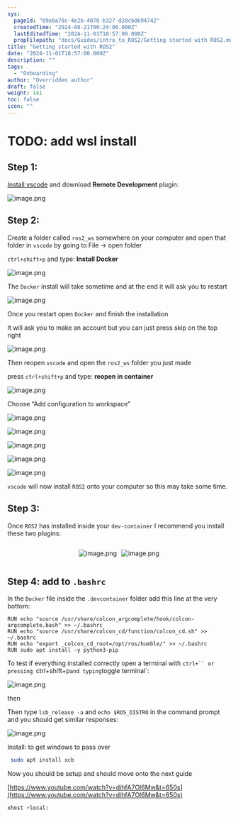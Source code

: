 ```yaml
---
sys:
  pageId: "89e0a78c-4e2b-4070-b327-d28cb0694742"
  createdTime: "2024-08-21T00:24:00.000Z"
  lastEditedTime: "2024-11-01T18:57:00.000Z"
  propFilepath: "docs/Guides/intro_to_ROS2/Getting started with ROS2.md"
title: "Getting started with ROS2"
date: "2024-11-01T18:57:00.000Z"
description: ""
tags:
  - "Onboarding"
author: "Overridden author"
draft: false
weight: 141
toc: false
icon: ""
---
```


# TODO: add wsl install

## Step 1:

[Install vscode](https://code.visualstudio.com/download) and download **Remote Development** plugin:

![image.png](https://prod-files-secure.s3.us-west-2.amazonaws.com/d518164a-d88e-44d1-a4ee-3adb3bd8bce0/efb52993-1881-4a40-b95e-6f020334f022/image.png?X-Amz-Algorithm=AWS4-HMAC-SHA256&X-Amz-Content-Sha256=UNSIGNED-PAYLOAD&X-Amz-Credential=ASIAZI2LB466QYVSW4DT%2F20250312%2Fus-west-2%2Fs3%2Faws4_request&X-Amz-Date=20250312T141848Z&X-Amz-Expires=3600&X-Amz-Security-Token=IQoJb3JpZ2luX2VjEHYaCXVzLXdlc3QtMiJHMEUCIQCOSsr5bHHkD8P7NUmbAJFzY388QzGCezw6ei6%2BElQGGgIgNX10%2F5Ab2tP3ZG5vrQqY%2BbQTxlxQKxGdwwU7jetmDXgqiAQIv%2F%2F%2F%2F%2F%2F%2F%2F%2F%2F%2FARAAGgw2Mzc0MjMxODM4MDUiDGNHEcHnvUsxA%2FaidCrcA4eTunB48IBPXk4ONGqChRREOh8H83LG%2Bhv1f4nzVTJF04HmdYXTKJDANQvSTbKCqpJ8Pa3T%2BAfsjm1OdRiE8jdyZjCbEmNvqgiQemPFcjQL0YuUZGwMHNCSJkV%2Fwy91VNx8eCYpx9VeUFFt5%2Fq5h%2Bxd2wIPo1SYi8XR78YVTXuc8qSVACOX4Xfvgm8xEwkUHiQAlLFpj7obqg%2BSO0ALKQ3WtvBLzDeJUDf20CavnKBhpR3LkxHU3sWZruQRPpRQHNyl2yUu3unY%2FFe6QH6XWqCAPH198iGkaJTZodvSpi5MbSkQkvlkq%2Bs%2BROIc0QHf7O7j139ZwXJ9CJKjdwIas2ZPF%2B7JaQE1o%2BkH3zJms%2FzKo5g9JKp7eqRw%2FkO0%2B38101K4QmBgNeRS%2BNo%2BBMNpNK580BpTX3nuD8jfNupGXv0RsadJh%2FVOvVw4nwlOLh6hzsozfAlm3tHgVkZgD%2BZN5pmyZx9vm4rpBPesbps49BTzofPMZsezq5eioVIlCCKR823Ava3zhQULLl7rbFnYcEsacFLV0Spr7S7r3IHWjGWTz5ryx%2BVGoPnRd31OYmItpBvK0sGAHbljXuRMjF8Mn%2Bmsr7hkCCPOQtCAFKb4Cd0o1MA8695Gy0Cz5lUaMI2fxr4GOqUBVh8jZum3dp9phX4c%2FxNpdI5dZHwwoaI3Md9qJNWC2u9Ge3vqS6UrO883moFGLoq%2FkXNkMzPW1G6OUW86fb%2FmCYRHhhy3UWcVXwdRTz44Wx552F8EdKtMbPnlziwEOjbAJAjEHnYrbBG5m1TJyjPWQomqPlLSVVSyL3erUkIWXR%2BKT4XcWpqJI0newnB7r3m%2Bi5qN7Kxqxgq5ev3bldVIApf6FUiK&X-Amz-Signature=608480bd54cf30cc12c5afeeffd6318e6a9983ccbbaaf1b44057ab9591c668ed&X-Amz-SignedHeaders=host&x-id=GetObject)

## Step 2:

Create a folder called `ros2_ws` somewhere on your computer and open that folder in `vscode` by going to File → open folder 

`ctrl+shift+p` and type: **Install Docker**

![image.png](https://prod-files-secure.s3.us-west-2.amazonaws.com/d518164a-d88e-44d1-a4ee-3adb3bd8bce0/2269dc0e-1cd5-47ff-bceb-c04ad9b2eab0/image.png?X-Amz-Algorithm=AWS4-HMAC-SHA256&X-Amz-Content-Sha256=UNSIGNED-PAYLOAD&X-Amz-Credential=ASIAZI2LB466QYVSW4DT%2F20250312%2Fus-west-2%2Fs3%2Faws4_request&X-Amz-Date=20250312T141848Z&X-Amz-Expires=3600&X-Amz-Security-Token=IQoJb3JpZ2luX2VjEHYaCXVzLXdlc3QtMiJHMEUCIQCOSsr5bHHkD8P7NUmbAJFzY388QzGCezw6ei6%2BElQGGgIgNX10%2F5Ab2tP3ZG5vrQqY%2BbQTxlxQKxGdwwU7jetmDXgqiAQIv%2F%2F%2F%2F%2F%2F%2F%2F%2F%2F%2FARAAGgw2Mzc0MjMxODM4MDUiDGNHEcHnvUsxA%2FaidCrcA4eTunB48IBPXk4ONGqChRREOh8H83LG%2Bhv1f4nzVTJF04HmdYXTKJDANQvSTbKCqpJ8Pa3T%2BAfsjm1OdRiE8jdyZjCbEmNvqgiQemPFcjQL0YuUZGwMHNCSJkV%2Fwy91VNx8eCYpx9VeUFFt5%2Fq5h%2Bxd2wIPo1SYi8XR78YVTXuc8qSVACOX4Xfvgm8xEwkUHiQAlLFpj7obqg%2BSO0ALKQ3WtvBLzDeJUDf20CavnKBhpR3LkxHU3sWZruQRPpRQHNyl2yUu3unY%2FFe6QH6XWqCAPH198iGkaJTZodvSpi5MbSkQkvlkq%2Bs%2BROIc0QHf7O7j139ZwXJ9CJKjdwIas2ZPF%2B7JaQE1o%2BkH3zJms%2FzKo5g9JKp7eqRw%2FkO0%2B38101K4QmBgNeRS%2BNo%2BBMNpNK580BpTX3nuD8jfNupGXv0RsadJh%2FVOvVw4nwlOLh6hzsozfAlm3tHgVkZgD%2BZN5pmyZx9vm4rpBPesbps49BTzofPMZsezq5eioVIlCCKR823Ava3zhQULLl7rbFnYcEsacFLV0Spr7S7r3IHWjGWTz5ryx%2BVGoPnRd31OYmItpBvK0sGAHbljXuRMjF8Mn%2Bmsr7hkCCPOQtCAFKb4Cd0o1MA8695Gy0Cz5lUaMI2fxr4GOqUBVh8jZum3dp9phX4c%2FxNpdI5dZHwwoaI3Md9qJNWC2u9Ge3vqS6UrO883moFGLoq%2FkXNkMzPW1G6OUW86fb%2FmCYRHhhy3UWcVXwdRTz44Wx552F8EdKtMbPnlziwEOjbAJAjEHnYrbBG5m1TJyjPWQomqPlLSVVSyL3erUkIWXR%2BKT4XcWpqJI0newnB7r3m%2Bi5qN7Kxqxgq5ev3bldVIApf6FUiK&X-Amz-Signature=f54b55ec059f43bb87f98c59d347edab4eb84685decea79a8b715314b8f9abd2&X-Amz-SignedHeaders=host&x-id=GetObject)

The `Docker` install will take sometime and at the end it will ask you to restart

![image.png](https://prod-files-secure.s3.us-west-2.amazonaws.com/d518164a-d88e-44d1-a4ee-3adb3bd8bce0/ed233f78-be33-4b1f-b89c-9c346c0e961e/image.png?X-Amz-Algorithm=AWS4-HMAC-SHA256&X-Amz-Content-Sha256=UNSIGNED-PAYLOAD&X-Amz-Credential=ASIAZI2LB466QYVSW4DT%2F20250312%2Fus-west-2%2Fs3%2Faws4_request&X-Amz-Date=20250312T141848Z&X-Amz-Expires=3600&X-Amz-Security-Token=IQoJb3JpZ2luX2VjEHYaCXVzLXdlc3QtMiJHMEUCIQCOSsr5bHHkD8P7NUmbAJFzY388QzGCezw6ei6%2BElQGGgIgNX10%2F5Ab2tP3ZG5vrQqY%2BbQTxlxQKxGdwwU7jetmDXgqiAQIv%2F%2F%2F%2F%2F%2F%2F%2F%2F%2F%2FARAAGgw2Mzc0MjMxODM4MDUiDGNHEcHnvUsxA%2FaidCrcA4eTunB48IBPXk4ONGqChRREOh8H83LG%2Bhv1f4nzVTJF04HmdYXTKJDANQvSTbKCqpJ8Pa3T%2BAfsjm1OdRiE8jdyZjCbEmNvqgiQemPFcjQL0YuUZGwMHNCSJkV%2Fwy91VNx8eCYpx9VeUFFt5%2Fq5h%2Bxd2wIPo1SYi8XR78YVTXuc8qSVACOX4Xfvgm8xEwkUHiQAlLFpj7obqg%2BSO0ALKQ3WtvBLzDeJUDf20CavnKBhpR3LkxHU3sWZruQRPpRQHNyl2yUu3unY%2FFe6QH6XWqCAPH198iGkaJTZodvSpi5MbSkQkvlkq%2Bs%2BROIc0QHf7O7j139ZwXJ9CJKjdwIas2ZPF%2B7JaQE1o%2BkH3zJms%2FzKo5g9JKp7eqRw%2FkO0%2B38101K4QmBgNeRS%2BNo%2BBMNpNK580BpTX3nuD8jfNupGXv0RsadJh%2FVOvVw4nwlOLh6hzsozfAlm3tHgVkZgD%2BZN5pmyZx9vm4rpBPesbps49BTzofPMZsezq5eioVIlCCKR823Ava3zhQULLl7rbFnYcEsacFLV0Spr7S7r3IHWjGWTz5ryx%2BVGoPnRd31OYmItpBvK0sGAHbljXuRMjF8Mn%2Bmsr7hkCCPOQtCAFKb4Cd0o1MA8695Gy0Cz5lUaMI2fxr4GOqUBVh8jZum3dp9phX4c%2FxNpdI5dZHwwoaI3Md9qJNWC2u9Ge3vqS6UrO883moFGLoq%2FkXNkMzPW1G6OUW86fb%2FmCYRHhhy3UWcVXwdRTz44Wx552F8EdKtMbPnlziwEOjbAJAjEHnYrbBG5m1TJyjPWQomqPlLSVVSyL3erUkIWXR%2BKT4XcWpqJI0newnB7r3m%2Bi5qN7Kxqxgq5ev3bldVIApf6FUiK&X-Amz-Signature=4a670edcf04b5f7bb293d868aca40669d4b145a714807fe990e4dfa432bde955&X-Amz-SignedHeaders=host&x-id=GetObject)

Once you restart open `Docker` and finish the installation

It will ask you to make an account but you can just press skip on the top right

![image.png](https://prod-files-secure.s3.us-west-2.amazonaws.com/d518164a-d88e-44d1-a4ee-3adb3bd8bce0/21010ad9-1659-4fd9-9f59-9932a09b2a3d/image.png?X-Amz-Algorithm=AWS4-HMAC-SHA256&X-Amz-Content-Sha256=UNSIGNED-PAYLOAD&X-Amz-Credential=ASIAZI2LB466QYVSW4DT%2F20250312%2Fus-west-2%2Fs3%2Faws4_request&X-Amz-Date=20250312T141848Z&X-Amz-Expires=3600&X-Amz-Security-Token=IQoJb3JpZ2luX2VjEHYaCXVzLXdlc3QtMiJHMEUCIQCOSsr5bHHkD8P7NUmbAJFzY388QzGCezw6ei6%2BElQGGgIgNX10%2F5Ab2tP3ZG5vrQqY%2BbQTxlxQKxGdwwU7jetmDXgqiAQIv%2F%2F%2F%2F%2F%2F%2F%2F%2F%2F%2FARAAGgw2Mzc0MjMxODM4MDUiDGNHEcHnvUsxA%2FaidCrcA4eTunB48IBPXk4ONGqChRREOh8H83LG%2Bhv1f4nzVTJF04HmdYXTKJDANQvSTbKCqpJ8Pa3T%2BAfsjm1OdRiE8jdyZjCbEmNvqgiQemPFcjQL0YuUZGwMHNCSJkV%2Fwy91VNx8eCYpx9VeUFFt5%2Fq5h%2Bxd2wIPo1SYi8XR78YVTXuc8qSVACOX4Xfvgm8xEwkUHiQAlLFpj7obqg%2BSO0ALKQ3WtvBLzDeJUDf20CavnKBhpR3LkxHU3sWZruQRPpRQHNyl2yUu3unY%2FFe6QH6XWqCAPH198iGkaJTZodvSpi5MbSkQkvlkq%2Bs%2BROIc0QHf7O7j139ZwXJ9CJKjdwIas2ZPF%2B7JaQE1o%2BkH3zJms%2FzKo5g9JKp7eqRw%2FkO0%2B38101K4QmBgNeRS%2BNo%2BBMNpNK580BpTX3nuD8jfNupGXv0RsadJh%2FVOvVw4nwlOLh6hzsozfAlm3tHgVkZgD%2BZN5pmyZx9vm4rpBPesbps49BTzofPMZsezq5eioVIlCCKR823Ava3zhQULLl7rbFnYcEsacFLV0Spr7S7r3IHWjGWTz5ryx%2BVGoPnRd31OYmItpBvK0sGAHbljXuRMjF8Mn%2Bmsr7hkCCPOQtCAFKb4Cd0o1MA8695Gy0Cz5lUaMI2fxr4GOqUBVh8jZum3dp9phX4c%2FxNpdI5dZHwwoaI3Md9qJNWC2u9Ge3vqS6UrO883moFGLoq%2FkXNkMzPW1G6OUW86fb%2FmCYRHhhy3UWcVXwdRTz44Wx552F8EdKtMbPnlziwEOjbAJAjEHnYrbBG5m1TJyjPWQomqPlLSVVSyL3erUkIWXR%2BKT4XcWpqJI0newnB7r3m%2Bi5qN7Kxqxgq5ev3bldVIApf6FUiK&X-Amz-Signature=b971d42e1fc0cea488c4c14988be672bb4ec440c5e543f2d25081695ac05e11a&X-Amz-SignedHeaders=host&x-id=GetObject)

Then reopen `vscode` and open the `ros2_ws` folder you just made

press `ctrl+shift+p` and type: **reopen in container**

![image.png](https://prod-files-secure.s3.us-west-2.amazonaws.com/d518164a-d88e-44d1-a4ee-3adb3bd8bce0/4e93b8c2-41ad-488c-8095-c74205196118/image.png?X-Amz-Algorithm=AWS4-HMAC-SHA256&X-Amz-Content-Sha256=UNSIGNED-PAYLOAD&X-Amz-Credential=ASIAZI2LB466QYVSW4DT%2F20250312%2Fus-west-2%2Fs3%2Faws4_request&X-Amz-Date=20250312T141848Z&X-Amz-Expires=3600&X-Amz-Security-Token=IQoJb3JpZ2luX2VjEHYaCXVzLXdlc3QtMiJHMEUCIQCOSsr5bHHkD8P7NUmbAJFzY388QzGCezw6ei6%2BElQGGgIgNX10%2F5Ab2tP3ZG5vrQqY%2BbQTxlxQKxGdwwU7jetmDXgqiAQIv%2F%2F%2F%2F%2F%2F%2F%2F%2F%2F%2FARAAGgw2Mzc0MjMxODM4MDUiDGNHEcHnvUsxA%2FaidCrcA4eTunB48IBPXk4ONGqChRREOh8H83LG%2Bhv1f4nzVTJF04HmdYXTKJDANQvSTbKCqpJ8Pa3T%2BAfsjm1OdRiE8jdyZjCbEmNvqgiQemPFcjQL0YuUZGwMHNCSJkV%2Fwy91VNx8eCYpx9VeUFFt5%2Fq5h%2Bxd2wIPo1SYi8XR78YVTXuc8qSVACOX4Xfvgm8xEwkUHiQAlLFpj7obqg%2BSO0ALKQ3WtvBLzDeJUDf20CavnKBhpR3LkxHU3sWZruQRPpRQHNyl2yUu3unY%2FFe6QH6XWqCAPH198iGkaJTZodvSpi5MbSkQkvlkq%2Bs%2BROIc0QHf7O7j139ZwXJ9CJKjdwIas2ZPF%2B7JaQE1o%2BkH3zJms%2FzKo5g9JKp7eqRw%2FkO0%2B38101K4QmBgNeRS%2BNo%2BBMNpNK580BpTX3nuD8jfNupGXv0RsadJh%2FVOvVw4nwlOLh6hzsozfAlm3tHgVkZgD%2BZN5pmyZx9vm4rpBPesbps49BTzofPMZsezq5eioVIlCCKR823Ava3zhQULLl7rbFnYcEsacFLV0Spr7S7r3IHWjGWTz5ryx%2BVGoPnRd31OYmItpBvK0sGAHbljXuRMjF8Mn%2Bmsr7hkCCPOQtCAFKb4Cd0o1MA8695Gy0Cz5lUaMI2fxr4GOqUBVh8jZum3dp9phX4c%2FxNpdI5dZHwwoaI3Md9qJNWC2u9Ge3vqS6UrO883moFGLoq%2FkXNkMzPW1G6OUW86fb%2FmCYRHhhy3UWcVXwdRTz44Wx552F8EdKtMbPnlziwEOjbAJAjEHnYrbBG5m1TJyjPWQomqPlLSVVSyL3erUkIWXR%2BKT4XcWpqJI0newnB7r3m%2Bi5qN7Kxqxgq5ev3bldVIApf6FUiK&X-Amz-Signature=b4180e664175011c8977f41d426966a00c8623956f8ff893afde0600f4f8de2e&X-Amz-SignedHeaders=host&x-id=GetObject)

Choose “Add configuration to workspace”

![image.png](https://prod-files-secure.s3.us-west-2.amazonaws.com/d518164a-d88e-44d1-a4ee-3adb3bd8bce0/9560b282-5060-4989-ba37-97e7b2c22476/image.png?X-Amz-Algorithm=AWS4-HMAC-SHA256&X-Amz-Content-Sha256=UNSIGNED-PAYLOAD&X-Amz-Credential=ASIAZI2LB466QYVSW4DT%2F20250312%2Fus-west-2%2Fs3%2Faws4_request&X-Amz-Date=20250312T141848Z&X-Amz-Expires=3600&X-Amz-Security-Token=IQoJb3JpZ2luX2VjEHYaCXVzLXdlc3QtMiJHMEUCIQCOSsr5bHHkD8P7NUmbAJFzY388QzGCezw6ei6%2BElQGGgIgNX10%2F5Ab2tP3ZG5vrQqY%2BbQTxlxQKxGdwwU7jetmDXgqiAQIv%2F%2F%2F%2F%2F%2F%2F%2F%2F%2F%2FARAAGgw2Mzc0MjMxODM4MDUiDGNHEcHnvUsxA%2FaidCrcA4eTunB48IBPXk4ONGqChRREOh8H83LG%2Bhv1f4nzVTJF04HmdYXTKJDANQvSTbKCqpJ8Pa3T%2BAfsjm1OdRiE8jdyZjCbEmNvqgiQemPFcjQL0YuUZGwMHNCSJkV%2Fwy91VNx8eCYpx9VeUFFt5%2Fq5h%2Bxd2wIPo1SYi8XR78YVTXuc8qSVACOX4Xfvgm8xEwkUHiQAlLFpj7obqg%2BSO0ALKQ3WtvBLzDeJUDf20CavnKBhpR3LkxHU3sWZruQRPpRQHNyl2yUu3unY%2FFe6QH6XWqCAPH198iGkaJTZodvSpi5MbSkQkvlkq%2Bs%2BROIc0QHf7O7j139ZwXJ9CJKjdwIas2ZPF%2B7JaQE1o%2BkH3zJms%2FzKo5g9JKp7eqRw%2FkO0%2B38101K4QmBgNeRS%2BNo%2BBMNpNK580BpTX3nuD8jfNupGXv0RsadJh%2FVOvVw4nwlOLh6hzsozfAlm3tHgVkZgD%2BZN5pmyZx9vm4rpBPesbps49BTzofPMZsezq5eioVIlCCKR823Ava3zhQULLl7rbFnYcEsacFLV0Spr7S7r3IHWjGWTz5ryx%2BVGoPnRd31OYmItpBvK0sGAHbljXuRMjF8Mn%2Bmsr7hkCCPOQtCAFKb4Cd0o1MA8695Gy0Cz5lUaMI2fxr4GOqUBVh8jZum3dp9phX4c%2FxNpdI5dZHwwoaI3Md9qJNWC2u9Ge3vqS6UrO883moFGLoq%2FkXNkMzPW1G6OUW86fb%2FmCYRHhhy3UWcVXwdRTz44Wx552F8EdKtMbPnlziwEOjbAJAjEHnYrbBG5m1TJyjPWQomqPlLSVVSyL3erUkIWXR%2BKT4XcWpqJI0newnB7r3m%2Bi5qN7Kxqxgq5ev3bldVIApf6FUiK&X-Amz-Signature=3812925c99cba12abc0a00af3732c122eb37c4d250ccd56d02b7f2349d0aa9e5&X-Amz-SignedHeaders=host&x-id=GetObject)

![image.png](https://prod-files-secure.s3.us-west-2.amazonaws.com/d518164a-d88e-44d1-a4ee-3adb3bd8bce0/2ee63f81-886b-48e8-a553-dc6e5eac99e4/image.png?X-Amz-Algorithm=AWS4-HMAC-SHA256&X-Amz-Content-Sha256=UNSIGNED-PAYLOAD&X-Amz-Credential=ASIAZI2LB466QYVSW4DT%2F20250312%2Fus-west-2%2Fs3%2Faws4_request&X-Amz-Date=20250312T141848Z&X-Amz-Expires=3600&X-Amz-Security-Token=IQoJb3JpZ2luX2VjEHYaCXVzLXdlc3QtMiJHMEUCIQCOSsr5bHHkD8P7NUmbAJFzY388QzGCezw6ei6%2BElQGGgIgNX10%2F5Ab2tP3ZG5vrQqY%2BbQTxlxQKxGdwwU7jetmDXgqiAQIv%2F%2F%2F%2F%2F%2F%2F%2F%2F%2F%2FARAAGgw2Mzc0MjMxODM4MDUiDGNHEcHnvUsxA%2FaidCrcA4eTunB48IBPXk4ONGqChRREOh8H83LG%2Bhv1f4nzVTJF04HmdYXTKJDANQvSTbKCqpJ8Pa3T%2BAfsjm1OdRiE8jdyZjCbEmNvqgiQemPFcjQL0YuUZGwMHNCSJkV%2Fwy91VNx8eCYpx9VeUFFt5%2Fq5h%2Bxd2wIPo1SYi8XR78YVTXuc8qSVACOX4Xfvgm8xEwkUHiQAlLFpj7obqg%2BSO0ALKQ3WtvBLzDeJUDf20CavnKBhpR3LkxHU3sWZruQRPpRQHNyl2yUu3unY%2FFe6QH6XWqCAPH198iGkaJTZodvSpi5MbSkQkvlkq%2Bs%2BROIc0QHf7O7j139ZwXJ9CJKjdwIas2ZPF%2B7JaQE1o%2BkH3zJms%2FzKo5g9JKp7eqRw%2FkO0%2B38101K4QmBgNeRS%2BNo%2BBMNpNK580BpTX3nuD8jfNupGXv0RsadJh%2FVOvVw4nwlOLh6hzsozfAlm3tHgVkZgD%2BZN5pmyZx9vm4rpBPesbps49BTzofPMZsezq5eioVIlCCKR823Ava3zhQULLl7rbFnYcEsacFLV0Spr7S7r3IHWjGWTz5ryx%2BVGoPnRd31OYmItpBvK0sGAHbljXuRMjF8Mn%2Bmsr7hkCCPOQtCAFKb4Cd0o1MA8695Gy0Cz5lUaMI2fxr4GOqUBVh8jZum3dp9phX4c%2FxNpdI5dZHwwoaI3Md9qJNWC2u9Ge3vqS6UrO883moFGLoq%2FkXNkMzPW1G6OUW86fb%2FmCYRHhhy3UWcVXwdRTz44Wx552F8EdKtMbPnlziwEOjbAJAjEHnYrbBG5m1TJyjPWQomqPlLSVVSyL3erUkIWXR%2BKT4XcWpqJI0newnB7r3m%2Bi5qN7Kxqxgq5ev3bldVIApf6FUiK&X-Amz-Signature=34a93f282fcbbd5b6226a0d4b6685e9ad44fbe8afeac124275d206df01942835&X-Amz-SignedHeaders=host&x-id=GetObject)

![image.png](https://prod-files-secure.s3.us-west-2.amazonaws.com/d518164a-d88e-44d1-a4ee-3adb3bd8bce0/ae1580b2-b048-407e-aed9-b584224a7a04/image.png?X-Amz-Algorithm=AWS4-HMAC-SHA256&X-Amz-Content-Sha256=UNSIGNED-PAYLOAD&X-Amz-Credential=ASIAZI2LB466QYVSW4DT%2F20250312%2Fus-west-2%2Fs3%2Faws4_request&X-Amz-Date=20250312T141848Z&X-Amz-Expires=3600&X-Amz-Security-Token=IQoJb3JpZ2luX2VjEHYaCXVzLXdlc3QtMiJHMEUCIQCOSsr5bHHkD8P7NUmbAJFzY388QzGCezw6ei6%2BElQGGgIgNX10%2F5Ab2tP3ZG5vrQqY%2BbQTxlxQKxGdwwU7jetmDXgqiAQIv%2F%2F%2F%2F%2F%2F%2F%2F%2F%2F%2FARAAGgw2Mzc0MjMxODM4MDUiDGNHEcHnvUsxA%2FaidCrcA4eTunB48IBPXk4ONGqChRREOh8H83LG%2Bhv1f4nzVTJF04HmdYXTKJDANQvSTbKCqpJ8Pa3T%2BAfsjm1OdRiE8jdyZjCbEmNvqgiQemPFcjQL0YuUZGwMHNCSJkV%2Fwy91VNx8eCYpx9VeUFFt5%2Fq5h%2Bxd2wIPo1SYi8XR78YVTXuc8qSVACOX4Xfvgm8xEwkUHiQAlLFpj7obqg%2BSO0ALKQ3WtvBLzDeJUDf20CavnKBhpR3LkxHU3sWZruQRPpRQHNyl2yUu3unY%2FFe6QH6XWqCAPH198iGkaJTZodvSpi5MbSkQkvlkq%2Bs%2BROIc0QHf7O7j139ZwXJ9CJKjdwIas2ZPF%2B7JaQE1o%2BkH3zJms%2FzKo5g9JKp7eqRw%2FkO0%2B38101K4QmBgNeRS%2BNo%2BBMNpNK580BpTX3nuD8jfNupGXv0RsadJh%2FVOvVw4nwlOLh6hzsozfAlm3tHgVkZgD%2BZN5pmyZx9vm4rpBPesbps49BTzofPMZsezq5eioVIlCCKR823Ava3zhQULLl7rbFnYcEsacFLV0Spr7S7r3IHWjGWTz5ryx%2BVGoPnRd31OYmItpBvK0sGAHbljXuRMjF8Mn%2Bmsr7hkCCPOQtCAFKb4Cd0o1MA8695Gy0Cz5lUaMI2fxr4GOqUBVh8jZum3dp9phX4c%2FxNpdI5dZHwwoaI3Md9qJNWC2u9Ge3vqS6UrO883moFGLoq%2FkXNkMzPW1G6OUW86fb%2FmCYRHhhy3UWcVXwdRTz44Wx552F8EdKtMbPnlziwEOjbAJAjEHnYrbBG5m1TJyjPWQomqPlLSVVSyL3erUkIWXR%2BKT4XcWpqJI0newnB7r3m%2Bi5qN7Kxqxgq5ev3bldVIApf6FUiK&X-Amz-Signature=7bab609305c01792ff53c256a2e97c60f9d77d90a9cca52a076e2e1419298f00&X-Amz-SignedHeaders=host&x-id=GetObject)

![image.png](https://prod-files-secure.s3.us-west-2.amazonaws.com/d518164a-d88e-44d1-a4ee-3adb3bd8bce0/53255b28-f75e-430f-b9e3-c0ac8577e42b/image.png?X-Amz-Algorithm=AWS4-HMAC-SHA256&X-Amz-Content-Sha256=UNSIGNED-PAYLOAD&X-Amz-Credential=ASIAZI2LB466QYVSW4DT%2F20250312%2Fus-west-2%2Fs3%2Faws4_request&X-Amz-Date=20250312T141848Z&X-Amz-Expires=3600&X-Amz-Security-Token=IQoJb3JpZ2luX2VjEHYaCXVzLXdlc3QtMiJHMEUCIQCOSsr5bHHkD8P7NUmbAJFzY388QzGCezw6ei6%2BElQGGgIgNX10%2F5Ab2tP3ZG5vrQqY%2BbQTxlxQKxGdwwU7jetmDXgqiAQIv%2F%2F%2F%2F%2F%2F%2F%2F%2F%2F%2FARAAGgw2Mzc0MjMxODM4MDUiDGNHEcHnvUsxA%2FaidCrcA4eTunB48IBPXk4ONGqChRREOh8H83LG%2Bhv1f4nzVTJF04HmdYXTKJDANQvSTbKCqpJ8Pa3T%2BAfsjm1OdRiE8jdyZjCbEmNvqgiQemPFcjQL0YuUZGwMHNCSJkV%2Fwy91VNx8eCYpx9VeUFFt5%2Fq5h%2Bxd2wIPo1SYi8XR78YVTXuc8qSVACOX4Xfvgm8xEwkUHiQAlLFpj7obqg%2BSO0ALKQ3WtvBLzDeJUDf20CavnKBhpR3LkxHU3sWZruQRPpRQHNyl2yUu3unY%2FFe6QH6XWqCAPH198iGkaJTZodvSpi5MbSkQkvlkq%2Bs%2BROIc0QHf7O7j139ZwXJ9CJKjdwIas2ZPF%2B7JaQE1o%2BkH3zJms%2FzKo5g9JKp7eqRw%2FkO0%2B38101K4QmBgNeRS%2BNo%2BBMNpNK580BpTX3nuD8jfNupGXv0RsadJh%2FVOvVw4nwlOLh6hzsozfAlm3tHgVkZgD%2BZN5pmyZx9vm4rpBPesbps49BTzofPMZsezq5eioVIlCCKR823Ava3zhQULLl7rbFnYcEsacFLV0Spr7S7r3IHWjGWTz5ryx%2BVGoPnRd31OYmItpBvK0sGAHbljXuRMjF8Mn%2Bmsr7hkCCPOQtCAFKb4Cd0o1MA8695Gy0Cz5lUaMI2fxr4GOqUBVh8jZum3dp9phX4c%2FxNpdI5dZHwwoaI3Md9qJNWC2u9Ge3vqS6UrO883moFGLoq%2FkXNkMzPW1G6OUW86fb%2FmCYRHhhy3UWcVXwdRTz44Wx552F8EdKtMbPnlziwEOjbAJAjEHnYrbBG5m1TJyjPWQomqPlLSVVSyL3erUkIWXR%2BKT4XcWpqJI0newnB7r3m%2Bi5qN7Kxqxgq5ev3bldVIApf6FUiK&X-Amz-Signature=8215c8f0ac108721de221b9660835a2963c49efe918e8195ef60967e41344318&X-Amz-SignedHeaders=host&x-id=GetObject)

![image.png](https://prod-files-secure.s3.us-west-2.amazonaws.com/d518164a-d88e-44d1-a4ee-3adb3bd8bce0/7c562767-5af9-4ffb-97d1-327bcdf4ee00/image.png?X-Amz-Algorithm=AWS4-HMAC-SHA256&X-Amz-Content-Sha256=UNSIGNED-PAYLOAD&X-Amz-Credential=ASIAZI2LB466QYVSW4DT%2F20250312%2Fus-west-2%2Fs3%2Faws4_request&X-Amz-Date=20250312T141848Z&X-Amz-Expires=3600&X-Amz-Security-Token=IQoJb3JpZ2luX2VjEHYaCXVzLXdlc3QtMiJHMEUCIQCOSsr5bHHkD8P7NUmbAJFzY388QzGCezw6ei6%2BElQGGgIgNX10%2F5Ab2tP3ZG5vrQqY%2BbQTxlxQKxGdwwU7jetmDXgqiAQIv%2F%2F%2F%2F%2F%2F%2F%2F%2F%2F%2FARAAGgw2Mzc0MjMxODM4MDUiDGNHEcHnvUsxA%2FaidCrcA4eTunB48IBPXk4ONGqChRREOh8H83LG%2Bhv1f4nzVTJF04HmdYXTKJDANQvSTbKCqpJ8Pa3T%2BAfsjm1OdRiE8jdyZjCbEmNvqgiQemPFcjQL0YuUZGwMHNCSJkV%2Fwy91VNx8eCYpx9VeUFFt5%2Fq5h%2Bxd2wIPo1SYi8XR78YVTXuc8qSVACOX4Xfvgm8xEwkUHiQAlLFpj7obqg%2BSO0ALKQ3WtvBLzDeJUDf20CavnKBhpR3LkxHU3sWZruQRPpRQHNyl2yUu3unY%2FFe6QH6XWqCAPH198iGkaJTZodvSpi5MbSkQkvlkq%2Bs%2BROIc0QHf7O7j139ZwXJ9CJKjdwIas2ZPF%2B7JaQE1o%2BkH3zJms%2FzKo5g9JKp7eqRw%2FkO0%2B38101K4QmBgNeRS%2BNo%2BBMNpNK580BpTX3nuD8jfNupGXv0RsadJh%2FVOvVw4nwlOLh6hzsozfAlm3tHgVkZgD%2BZN5pmyZx9vm4rpBPesbps49BTzofPMZsezq5eioVIlCCKR823Ava3zhQULLl7rbFnYcEsacFLV0Spr7S7r3IHWjGWTz5ryx%2BVGoPnRd31OYmItpBvK0sGAHbljXuRMjF8Mn%2Bmsr7hkCCPOQtCAFKb4Cd0o1MA8695Gy0Cz5lUaMI2fxr4GOqUBVh8jZum3dp9phX4c%2FxNpdI5dZHwwoaI3Md9qJNWC2u9Ge3vqS6UrO883moFGLoq%2FkXNkMzPW1G6OUW86fb%2FmCYRHhhy3UWcVXwdRTz44Wx552F8EdKtMbPnlziwEOjbAJAjEHnYrbBG5m1TJyjPWQomqPlLSVVSyL3erUkIWXR%2BKT4XcWpqJI0newnB7r3m%2Bi5qN7Kxqxgq5ev3bldVIApf6FUiK&X-Amz-Signature=cafdab4722c91e539973f92bd527efb9e77bee3a4119b705acaa0d69c1bd2fc2&X-Amz-SignedHeaders=host&x-id=GetObject)

`vscode` will now install `ROS2` onto your computer so this may take some time.

## Step 3:

Once `ROS2` has installed inside your `dev-container` I recommend you install these two plugins:

<div style="display: flex;flex-direction: row; column-gap:10px; max-width: 630px;justify-content: center;">
<div>

![image.png](https://prod-files-secure.s3.us-west-2.amazonaws.com/d518164a-d88e-44d1-a4ee-3adb3bd8bce0/3fc3d550-5a54-4ba1-ba6b-faa01cdb7369/image.png?X-Amz-Algorithm=AWS4-HMAC-SHA256&X-Amz-Content-Sha256=UNSIGNED-PAYLOAD&X-Amz-Credential=ASIAZI2LB466X6QZYXPY%2F20250312%2Fus-west-2%2Fs3%2Faws4_request&X-Amz-Date=20250312T141903Z&X-Amz-Expires=3600&X-Amz-Security-Token=IQoJb3JpZ2luX2VjEHYaCXVzLXdlc3QtMiJHMEUCIQCvU84eb%2Fyemla%2BatE79Pv4vUQy5yZmhcJEuIkVEAgn4QIgEBPdqyo3%2BR8sCEjEClrseLb%2F4LUkBWsh1dNIeIVrM1QqiAQIv%2F%2F%2F%2F%2F%2F%2F%2F%2F%2F%2FARAAGgw2Mzc0MjMxODM4MDUiDHTJd1AyZ6XAbfh6xCrcA3JlgTIxAVKd6yI9DwNdF5WWTIEIpBSG4Ou5LXyLHkw8Sk1rygFYlhhRBswPpdF40V7%2FMxSCBkzE6AnEc1K2Ss0B4WgIhBQ%2B%2BCIB73Lk7IFvELbrkttFpGAQyBF2WIsnv%2BDlP8wSyKgokx03wJXyEJFH5P51SH3AgXH3MATxYougrOJu7v032M4TrkQvVMropr7K0EAzeBVqUF9bWQPM%2FSLU6Dodaqyk%2BNWWPYB2cThCJytBZJDnnQ7qw9jPE8VSszrOZ4unp%2BonVjxnqzNz15Oe32V07wUaplj84jhL8IoGJ%2FN58JOa8gTquV2Hpzq45%2FhddSUEGnBcziqlu5e9Mb6x3LSch2Vl%2FxdvOgCPww%2FU5pMt3QNtsjyVocUnGJ3YSgSIdRNwHykDWop%2Fa1TzWC1GTVxtU2pYFhPn0gdlGVTW4TBaCxTLOh06jD38NuIWp1OCvvGmoXjFEiVkyRdlkkt%2BH48WbjqK8v6xgnTlRVNYIWiMK8ypsi5cFvXsrqL2NqIuVrx4TOY2Qa0JTQEN9V5hb5I3KWiSjsM45wc9zseT79REnl7nTzYOF5Twb6XoatZAuKA0TKQZk%2F%2F0XWUGFcWN3u9DhsNDkCt7t7vqD3%2BOLAZl1BGuqnRNt%2FLPMISfxr4GOqUBkYI1qZ77K8BTxKRg9DWtYwphOekFSBJlnbWIPK46JHpEfi%2FBYSqVyj0q%2B1LvipiCi8iRbHQYUagsAw9yOzw4bNyDe%2B3OkazklmXiOIARMMFwhDYBYpP%2BsUw9uTlxBB1U7Gn2v%2F7sDi1XtzyxwWX31Q%2F3grS89NNhKVRpx4j4ZAVqcfqP9XIiypvAvLy6g2Q4uuXu4s7W53kgIJ3CgjR25q7wmj3x&X-Amz-Signature=ea8cc413c6edc6e87567384f59f957421b745b5f7f32c978496aadd2ced61f24&X-Amz-SignedHeaders=host&x-id=GetObject)

</div>
<div>

![image.png](https://prod-files-secure.s3.us-west-2.amazonaws.com/d518164a-d88e-44d1-a4ee-3adb3bd8bce0/d994cc66-13c2-4093-a5a3-f84cf4601a82/image.png?X-Amz-Algorithm=AWS4-HMAC-SHA256&X-Amz-Content-Sha256=UNSIGNED-PAYLOAD&X-Amz-Credential=ASIAZI2LB466ZJBJOOC6%2F20250312%2Fus-west-2%2Fs3%2Faws4_request&X-Amz-Date=20250312T141904Z&X-Amz-Expires=3600&X-Amz-Security-Token=IQoJb3JpZ2luX2VjEHYaCXVzLXdlc3QtMiJIMEYCIQClPwByZJakAKGZRoZm8JKc5Z6XZPrsDCnUDhi%2BK4FYZwIhAJtYqXk61RPVuag8Vgcwc4SPG%2Bn7A15ZcWZJqt8ztqieKogECL%2F%2F%2F%2F%2F%2F%2F%2F%2F%2F%2FwEQABoMNjM3NDIzMTgzODA1Igzs6hXZI3RKz%2BoJodgq3AN1cZP4bHLINmmkdNbakWEi5GuofjMygr%2BbWh4gRYJz0W8YJjqw8QFQh%2Bu4Y1h4WBPf57XQMddiZ3RDwvQrCy2LgYDVVonc18fx4uplovqyOxl7FM55OtBvM8xIXDf0gCm1BNoIWxSg3vVToN7tMqhFJhWX9MJJgZ8IXt%2FLyRXFO9DxYByQyLlFDBI9shUIhT6PW8eyI9stBFrCoNSsLiWXesClxZZECKQBMjd%2Bs%2BZ8Iw8HPWDHdits%2FaUwaDBNft8Ln0Ts%2BLk25zSa%2Fo2p8jpll7Su9rYCC62bZOzZsqER5DtFb0VWAHPVoUfQeU2C3F7AZWqJzoq8U%2BILeTmUzzpBcOEydFKly9ceENciHwZXYElijaXV%2BVkhZlVMomWaFFTT7Bg%2Ff7iYwMkBylJBHcZj1H2VTD4LSyV03XJFmfGIz%2F7%2FjP5J2GNr5LXMa679rICXOL%2Fb05BbBBpoeJuQ1OZxmoVvs3Do5%2FswI6neGFwQqkn0xKFjDkf976N0TfxKabdx9uQ1rZ6onhRPmbcqbICv1558VYSaYJkRmFyoSfXMRllxQAZ3fR89sClNGkkp6lBClIvfvRdO3uiRQlK5qcV1V5W3Ig9SfTICGqQQOMVqYl8BJnuuwQb3UJRfSjDtnsa%2BBjqkAVl86wxDIobxOcikdLCPWQapGf4cBDCqLa5ZViv4KQzLq6QZs3xF8G%2FQ8ZBF32XBAYebFKRN1AGsbyikeQQFriSrpEQPhB9aqO5K8U8CJUgvEjr9OhQyHWfwMEIFcscrgIhUwVaBBgrao8Fw2ksM1Gd%2B79K1YPlt%2BsZ%2F00pr1J0pvMatG4sFguHweqq9xxMKksDSTCOidi9RowDi1dFLwl8fgigQ&X-Amz-Signature=0154a27607d431617684fa896e8bc523bda9b0dbf9eddf4959b1ccc04e5b82ec&X-Amz-SignedHeaders=host&x-id=GetObject)

</div>
</div>

## Step 4: add to `.bashrc`

In the `Docker` file inside the `.devcontainer` folder add this line at the very bottom: 

```docker
RUN echo "source /usr/share/colcon_argcomplete/hook/colcon-argcomplete.bash" >> ~/.bashrc
RUN echo "source /usr/share/colcon_cd/function/colcon_cd.sh" >> ~/.bashrc
RUN echo "export _colcon_cd_root=/opt/ros/humble/" >> ~/.bashrc
RUN sudo apt install -y python3-pip 
```

To test if everything installed correctly open a terminal with `ctrl+`` or pressing `ctrl+shift+p` and typing `toggle terminal`:

![image.png](https://prod-files-secure.s3.us-west-2.amazonaws.com/d518164a-d88e-44d1-a4ee-3adb3bd8bce0/6a4943d8-b04e-4c02-9a58-775f3384d1a5/image.png?X-Amz-Algorithm=AWS4-HMAC-SHA256&X-Amz-Content-Sha256=UNSIGNED-PAYLOAD&X-Amz-Credential=ASIAZI2LB466QYVSW4DT%2F20250312%2Fus-west-2%2Fs3%2Faws4_request&X-Amz-Date=20250312T141848Z&X-Amz-Expires=3600&X-Amz-Security-Token=IQoJb3JpZ2luX2VjEHYaCXVzLXdlc3QtMiJHMEUCIQCOSsr5bHHkD8P7NUmbAJFzY388QzGCezw6ei6%2BElQGGgIgNX10%2F5Ab2tP3ZG5vrQqY%2BbQTxlxQKxGdwwU7jetmDXgqiAQIv%2F%2F%2F%2F%2F%2F%2F%2F%2F%2F%2FARAAGgw2Mzc0MjMxODM4MDUiDGNHEcHnvUsxA%2FaidCrcA4eTunB48IBPXk4ONGqChRREOh8H83LG%2Bhv1f4nzVTJF04HmdYXTKJDANQvSTbKCqpJ8Pa3T%2BAfsjm1OdRiE8jdyZjCbEmNvqgiQemPFcjQL0YuUZGwMHNCSJkV%2Fwy91VNx8eCYpx9VeUFFt5%2Fq5h%2Bxd2wIPo1SYi8XR78YVTXuc8qSVACOX4Xfvgm8xEwkUHiQAlLFpj7obqg%2BSO0ALKQ3WtvBLzDeJUDf20CavnKBhpR3LkxHU3sWZruQRPpRQHNyl2yUu3unY%2FFe6QH6XWqCAPH198iGkaJTZodvSpi5MbSkQkvlkq%2Bs%2BROIc0QHf7O7j139ZwXJ9CJKjdwIas2ZPF%2B7JaQE1o%2BkH3zJms%2FzKo5g9JKp7eqRw%2FkO0%2B38101K4QmBgNeRS%2BNo%2BBMNpNK580BpTX3nuD8jfNupGXv0RsadJh%2FVOvVw4nwlOLh6hzsozfAlm3tHgVkZgD%2BZN5pmyZx9vm4rpBPesbps49BTzofPMZsezq5eioVIlCCKR823Ava3zhQULLl7rbFnYcEsacFLV0Spr7S7r3IHWjGWTz5ryx%2BVGoPnRd31OYmItpBvK0sGAHbljXuRMjF8Mn%2Bmsr7hkCCPOQtCAFKb4Cd0o1MA8695Gy0Cz5lUaMI2fxr4GOqUBVh8jZum3dp9phX4c%2FxNpdI5dZHwwoaI3Md9qJNWC2u9Ge3vqS6UrO883moFGLoq%2FkXNkMzPW1G6OUW86fb%2FmCYRHhhy3UWcVXwdRTz44Wx552F8EdKtMbPnlziwEOjbAJAjEHnYrbBG5m1TJyjPWQomqPlLSVVSyL3erUkIWXR%2BKT4XcWpqJI0newnB7r3m%2Bi5qN7Kxqxgq5ev3bldVIApf6FUiK&X-Amz-Signature=43abada85db4a622f582deeb652ad2c004e466e4a2790b16fded1c1c790463e1&X-Amz-SignedHeaders=host&x-id=GetObject)

then 

Then type `lsb_release -a` and `echo $ROS_DISTRO` in the command prompt and you should get similar responses:

![image.png](https://prod-files-secure.s3.us-west-2.amazonaws.com/d518164a-d88e-44d1-a4ee-3adb3bd8bce0/3e635dec-a805-4e85-8b9e-d000e5b71a4e/image.png?X-Amz-Algorithm=AWS4-HMAC-SHA256&X-Amz-Content-Sha256=UNSIGNED-PAYLOAD&X-Amz-Credential=ASIAZI2LB466QYVSW4DT%2F20250312%2Fus-west-2%2Fs3%2Faws4_request&X-Amz-Date=20250312T141848Z&X-Amz-Expires=3600&X-Amz-Security-Token=IQoJb3JpZ2luX2VjEHYaCXVzLXdlc3QtMiJHMEUCIQCOSsr5bHHkD8P7NUmbAJFzY388QzGCezw6ei6%2BElQGGgIgNX10%2F5Ab2tP3ZG5vrQqY%2BbQTxlxQKxGdwwU7jetmDXgqiAQIv%2F%2F%2F%2F%2F%2F%2F%2F%2F%2F%2FARAAGgw2Mzc0MjMxODM4MDUiDGNHEcHnvUsxA%2FaidCrcA4eTunB48IBPXk4ONGqChRREOh8H83LG%2Bhv1f4nzVTJF04HmdYXTKJDANQvSTbKCqpJ8Pa3T%2BAfsjm1OdRiE8jdyZjCbEmNvqgiQemPFcjQL0YuUZGwMHNCSJkV%2Fwy91VNx8eCYpx9VeUFFt5%2Fq5h%2Bxd2wIPo1SYi8XR78YVTXuc8qSVACOX4Xfvgm8xEwkUHiQAlLFpj7obqg%2BSO0ALKQ3WtvBLzDeJUDf20CavnKBhpR3LkxHU3sWZruQRPpRQHNyl2yUu3unY%2FFe6QH6XWqCAPH198iGkaJTZodvSpi5MbSkQkvlkq%2Bs%2BROIc0QHf7O7j139ZwXJ9CJKjdwIas2ZPF%2B7JaQE1o%2BkH3zJms%2FzKo5g9JKp7eqRw%2FkO0%2B38101K4QmBgNeRS%2BNo%2BBMNpNK580BpTX3nuD8jfNupGXv0RsadJh%2FVOvVw4nwlOLh6hzsozfAlm3tHgVkZgD%2BZN5pmyZx9vm4rpBPesbps49BTzofPMZsezq5eioVIlCCKR823Ava3zhQULLl7rbFnYcEsacFLV0Spr7S7r3IHWjGWTz5ryx%2BVGoPnRd31OYmItpBvK0sGAHbljXuRMjF8Mn%2Bmsr7hkCCPOQtCAFKb4Cd0o1MA8695Gy0Cz5lUaMI2fxr4GOqUBVh8jZum3dp9phX4c%2FxNpdI5dZHwwoaI3Md9qJNWC2u9Ge3vqS6UrO883moFGLoq%2FkXNkMzPW1G6OUW86fb%2FmCYRHhhy3UWcVXwdRTz44Wx552F8EdKtMbPnlziwEOjbAJAjEHnYrbBG5m1TJyjPWQomqPlLSVVSyL3erUkIWXR%2BKT4XcWpqJI0newnB7r3m%2Bi5qN7Kxqxgq5ev3bldVIApf6FUiK&X-Amz-Signature=b6f0c77fe011d89f78c06a406cbd191bf0744573d1a0f1f056afe64290149ba8&X-Amz-SignedHeaders=host&x-id=GetObject)

Install:  to get windows to pass over

```bash
 sudo apt install xcb
```

Now you should be setup and should move onto the next guide 

[https://www.youtube.com/watch?v=dihfA7Ol6Mw&t=650s](https://www.youtube.com/watch?v=dihfA7Ol6Mw&t=650s)

```python
xhost +local:
```
